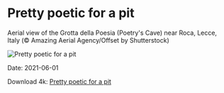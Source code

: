 # Pretty poetic for a pit

Aerial view of the Grotta della Poesia (Poetry's Cave) near Roca, Lecce, Italy (© Amazing Aerial Agency/Offset by Shutterstock)

![Pretty poetic for a pit](https://bing.com/th?id=OHR.PoetrysCave_EN-US8786875244_UHD.jpg&rf=LaDigue_UHD.jpg&pid=hp&w=1024&h=576)

Date: 2021-06-01

Download 4k: [Pretty poetic for a pit](https://bing.com/th?id=OHR.PoetrysCave_EN-US8786875244_UHD.jpg&rf=LaDigue_UHD.jpg&pid=hp&w=3840&h=2160)

